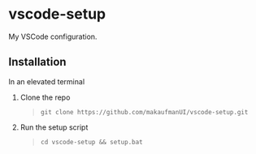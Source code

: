 # vscode-setup
My VSCode configuration. 

## Installation
In an elevated terminal

1. Clone the repo
   > `git clone https://github.com/makaufmanUI/vscode-setup.git`
2. Run the setup script
   > `cd vscode-setup && setup.bat`

